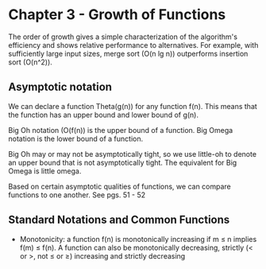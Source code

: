 # Chapter 3 - Growth of Functions

The order of growth gives a simple characterization of the algorithm's
efficiency and shows relative performance to alternatives. For example, with
sufficiently large input sizes, merge sort (O(n lg n)) outperforms insertion
sort (O(n^2)).

## Asymptotic notation

We can declare a function Theta(g(n)) for any function f(n). This means that the
function has an upper bound and lower bound of g(n).

Big Oh notation (O(f(n)) is the upper bound of a function.
Big Omega notation is the lower bound of a function.

Big Oh may or may not be asymptotically tight, so we use little-oh to denote an
upper bound that is not asymptotically tight. The equivalent for Big Omega is
little omega.

Based on certain asymptotic qualities of functions, we can compare functions to
one another. See pgs. 51 - 52

## Standard Notations and Common Functions

* Monotonicity: a function f(n) is monotonically increasing if m &le; n implies
    f(m) &le; f(n). A function can also be monotonically decreasing, strictly
    (&lt; or &gt;, not &le; or &ge;) increasing and strictly decreasing
